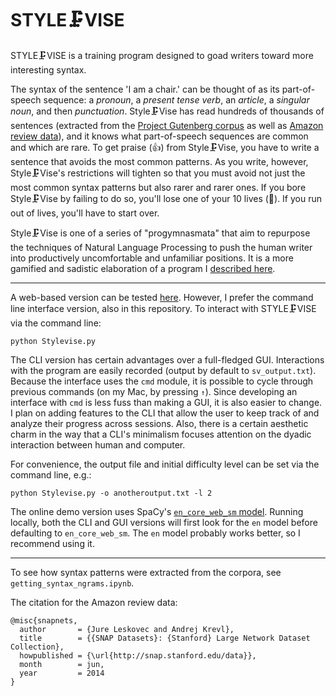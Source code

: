 # STYLE🗜VISE 

STYLE🗜VISE is a training program designed to goad writers toward more interesting syntax.  

The syntax of the sentence 'I am a chair.' can be thought of as its part-of-speech sequence: a *pronoun*, a *present tense verb*, an *article*, a *singular noun*, and then *punctuation*.  Style🗜Vise has read hundreds of thousands of sentences (extracted from the [Project Gutenberg corpus](https://www.gutenberg.org/) as well as [Amazon review data](https://snap.stanford.edu/data/web-Amazon.html)), and it knows what part-of-speech sequences are common and which are rare. To get praise (👍) from Style🗜Vise, you have to write a sentence that avoids the most common patterns. As you write, however, Style🗜Vise's restrictions will tighten so that you must avoid not just the most common syntax patterns but also rarer and rarer ones. If you bore Style🗜Vise by failing to do so, you'll lose one of your 10 lives (💖). If you run out of lives, you'll have to start over. 

Style🗜Vise is one of a series of "progymnasmata" that aim to repurpose the techniques of Natural Language Processing to push the human writer into productively uncomfortable and unfamiliar positions.  It is a more gamified and sadistic elaboration of a program I [described here](http://computationalcreativity.net/iccc2019/assets/iccc_proceedings_2019.pdf#page=15).

***

A web-based version can be tested [here](https://stylevise.herokuapp.com/). However, I prefer the command line interface version, also in this repository. To interact with STYLE🗜VISE via the command line:

    python Stylevise.py

The CLI version has certain advantages over a full-fledged GUI.  Interactions with the program are easily recorded (output by default to `sv_output.txt`).  Because the interface uses the `cmd` module, it is possible to cycle through previous commands (on my Mac, by pressing `↑`). Since developing an interface with `cmd` is less fuss than making a GUI, it is also easier to change. I plan on adding features to the CLI that allow the user to keep track of and analyze their progress across sessions. Also, there is a certain aesthetic charm in the way that a CLI's minimalism focuses attention on the dyadic interaction between human and computer. 

For convenience, the output file and initial difficulty level can be set via the command line, e.g.:

    python Stylevise.py -o anotheroutput.txt -l 2 


The online demo version uses SpaCy's [`en_core_web_sm` model](https://spacy.io/usage/models).  Running locally, both the CLI and GUI versions will first look for the `en` model before defaulting to `en_core_web_sm`.  The `en` model probably works better, so I recommend using it. 

***

To see how syntax patterns were extracted from the corpora, see `getting_syntax_ngrams.ipynb`.

The citation for the Amazon review data:


    @misc{snapnets,
      author       = {Jure Leskovec and Andrej Krevl},
      title        = {{SNAP Datasets}: {Stanford} Large Network Dataset Collection},
      howpublished = {\url{http://snap.stanford.edu/data}},
      month        = jun,
      year         = 2014
    }




